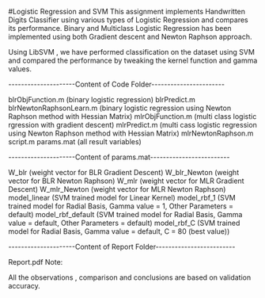 #Logistic Regression and SVM
This assignment implements Handwritten Digits Classifier using various types of Logistic Regression and compares its performance. Binary and Multiclass Logistic Regression has been implemented using both Gradient descent and Newton Raphson approach.

Using LibSVM , we have performed classification on the dataset using SVM and compared the performance by tweaking the kernel function and gamma values.

---------------------Content of Code Folder-----------------------

blrObjFunction.m (binary logistic regression)
blrPredict.m
blrNewtonRaphsonLearn.m (binary logistic regression using Newton Raphson method with Hessian Matrix)
mlrObjFunction.m (multi class logistic rgression with gradient descent)
mlrPredict.m (multi cass logistic regression using Newton Raphson method with Hessian Matrix)
mlrNewtonRaphson.m
script.m
params.mat (all result variables)

---------------------Content of params.mat-------------------------

W_blr (weight vector for BLR Gradient Descent)
W_blr_Newton (weight vector for BLR Newton Raphson)
W_mlr (weight vector for MLR Gradient Descent)
W_mlr_Newton (weight vector for MLR Newton Raphson)
model_linear (SVM trained model for Linear Kernel)
model_rbf_1 (SVM trained model for Radial Basis, Gamma value = 1, Other Parameters = default)
model_rbf_default (SVM trained model for Radial Basis, Gamma value = default, Other Parameters = default)
model_rbf_C (SVM trained model for Radial Basis, Gamma value = default, C = 80 (best value))

---------------------Content of Report Folder-------------------------

Report.pdf
Note:

All the observations , comparison and conclusions are based on validation accuracy.
